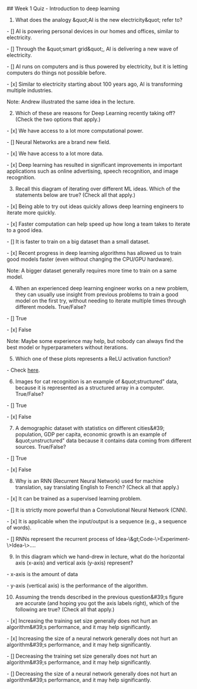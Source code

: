 \#\# Week 1 Quiz - Introduction to deep learning

1. What does the analogy \&quot;AI is the new electricity\&quot; refer to?

\- [] AI is powering personal devices in our homes and offices, similar to
electricity.

\- [] Through the \&quot;smart grid\&quot;, AI is delivering a new wave of
electricity.

\- [] AI runs on computers and is thus powered by electricity, but it is letting
computers do things not possible before.

\- [x] Similar to electricity starting about 100 years ago, AI is transforming
multiple industries.

Note: Andrew illustrated the same idea in the lecture.

2. Which of these are reasons for Deep Learning recently taking off? (Check the
two options that apply.)

\- [x] We have access to a lot more computational power.

\- [] Neural Networks are a brand new field.

\- [x] We have access to a lot more data.

\- [x] Deep learning has resulted in significant improvements in important
applications such as online advertising, speech recognition, and image
recognition.

3. Recall this diagram of iterating over different ML ideas. Which of the
statements below are true? (Check all that apply.)

\- [x] Being able to try out ideas quickly allows deep learning engineers to
iterate more quickly.

\- [x] Faster computation can help speed up how long a team takes to iterate to
a good idea.

\- [] It is faster to train on a big dataset than a small dataset.

\- [x] Recent progress in deep learning algorithms has allowed us to train good
models faster (even without changing the CPU/GPU hardware).

Note: A bigger dataset generally requires more time to train on a same model.

4. When an experienced deep learning engineer works on a new problem, they can
usually use insight from previous problems to train a good model on the first
try, without needing to iterate multiple times through different models.
True/False?

\- [] True

\- [x] False

Note: Maybe some experience may help, but nobody can always find the best model
or hyperparameters without iterations.

5. Which one of these plots represents a ReLU activation function?

\- Check [here](https://en.wikipedia.org/wiki/Rectifier\\_(neural\\_networks)).

6. Images for cat recognition is an example of \&quot;structured&quot; data,
because it is represented as a structured array in a computer. True/False?

\- [] True

\- [x] False

7. A demographic dataset with statistics on different cities\&\#39; population,
GDP per capita, economic growth is an example of \&quot;unstructured&quot; data
because it contains data coming from different sources. True/False?

\- [] True

\- [x] False

8. Why is an RNN (Recurrent Neural Network) used for machine translation, say
translating English to French? (Check all that apply.)

\- [x] It can be trained as a supervised learning problem.

\- [] It is strictly more powerful than a Convolutional Neural Network (CNN).

\- [x] It is applicable when the input/output is a sequence (e.g., a sequence of
words).

\- [] RNNs represent the recurrent process of
Idea-\\\&gt;Code-\\&gt;Experiment-\\&gt;Idea-\\&gt;....

9. In this diagram which we hand-drew in lecture, what do the horizontal axis
(x-axis) and vertical axis (y-axis) represent?

\- x-axis is the amount of data

\- y-axis (vertical axis) is the performance of the algorithm.

10. Assuming the trends described in the previous question\&\#39;s figure are
accurate (and hoping you got the axis labels right), which of the following are
true? (Check all that apply.)

\- [x] Increasing the training set size generally does not hurt an
algorithm\&\#39;s performance, and it may help significantly.

\- [x] Increasing the size of a neural network generally does not hurt an
algorithm\&\#39;s performance, and it may help significantly.

\- [] Decreasing the training set size generally does not hurt an
algorithm\&\#39;s performance, and it may help significantly.

\- [] Decreasing the size of a neural network generally does not hurt an
algorithm\&\#39;s performance, and it may help significantly.
